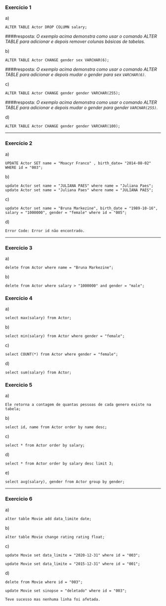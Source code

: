 ### Exercício 1

a)
```
ALTER TABLE Actor DROP COLUMN salary;
```
####resposta: 
*O exemplo acima demonstra como usar o comando ALTER TABLE para adicionar e depois remover colunas básicas de tabelas.*

b)
```
ALTER TABLE Actor CHANGE gender sex VARCHAR(6);
```
####resposta: 
*O exemplo acima demonstra como usar o comando ALTER TABLE para adicionar e depois mudar o gender para sex `VARCHAR(6)`.*

c)
```
ALTER TABLE Actor CHANGE gender gender VARCHAR(255);
```
####resposta: 
*O exemplo acima demonstra como usar o comando ALTER TABLE para adicionar e depois mudar o gender para gender `VARCHAR(255)`.*

d)
```
ALTER TABLE Actor CHANGE gender gender VARCHAR(100);
```
____

### Exercício 2

a) 
```
UPDATE Actor SET name = "Moacyr Franco" , birth_date= "2014-08-02" WHERE id = "003";
```

b)
````
update Actor set name = "JULIANA PAES" where name = "Juliana Paes";
update Actor set name = "Juliana Paes" where name = "JULIANA PAES";
````

c)  
```
update Actor set name = "Bruna Markezine", birth_date = "1989-10-16", salary = "1000000", gender = "female" where id = "005";
```

d)  
```
Error Code: Error id não encontrado.
```
____
### Exercício 3
a) 
```
delete from Actor where name = "Bruna Markezine";
```

b) 
```
delete from Actor where salary > "1000000" and gender = "male";
```

### Exercício 4
a) 
```
select max(salary) from Actor;
```

b)  
```
select min(salary) from Actor where gender = "female";
```

c)  
```
select COUNT(*) from Actor where gender = "female";
```

d)  
```
select sum(salary) from Actor;
```

### Exercicio 5

a) 
```
Ele retorna a contagem de quantas pessoas de cada genero existe na tabela;
```

b) 
```
select id, name from Actor order by name desc;
```

c) 
```
select * from Actor order by salary;
```

d) 
```
select * from Actor order by salary desc limit 3;
```

e) 
```
select avg(salary), gender from Actor group by gender;
```
_____
### Exercicio 6
a) 
```
alter table Movie add data_limite date;
```

b) 
```
alter table Movie change rating rating float;
```

c)  
```
update Movie set data_limite = "2020-12-31" where id = "003";

update Movie set data_limite = "2015-12-31" where id = "001";
```
d)  
```
delete from Movie where id = "003";

update Movie set sinopse = "deletado" where id = "003";

Teve sucesso mas nenhuma linha foi afetada.
```